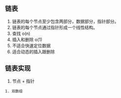 ## 链表
1. 链表的每个节点至少包含两部分，数据部分，指针部分。
2. 链表的每个节点通过指针形成一个线性结构。
3. 查找 o(n) 
4. 插入和删除 o(1)
5. 不适合快速定位数据
6. 适合动态的插入跟删除

## 链表实现
1. 节点 + 指针
```
1. 双数组
